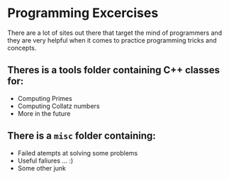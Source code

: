# Programming Excercises

There are a lot of sites out there that target the mind of programmers
and they are very helpful when it comes to practice programming tricks
and concepts.

## Theres is a tools folder containing C++ classes for:

* Computing Primes
* Computing Collatz numbers
* More in the future

## There is a `misc` folder containing:

* Failed atempts at solving some problems
* Useful faliures ... :)
* Some other junk
